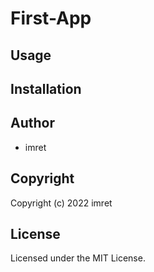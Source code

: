 # First-App

## Usage

## Installation

## Author

* imret

## Copyright

Copyright (c) 2022 imret

## License

Licensed under the MIT License.
